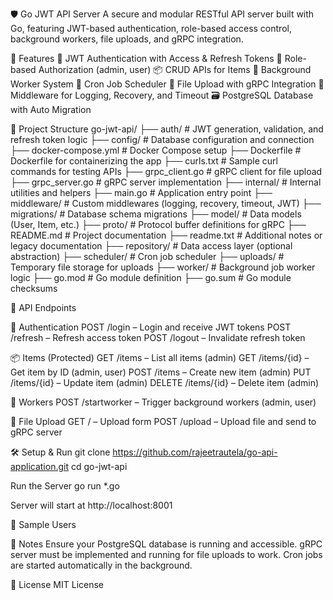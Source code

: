 🛡️ Go JWT API Server
A secure and modular RESTful API server built with Go, featuring JWT-based authentication, role-based access control, background workers, file uploads, and gRPC integration.

🚀 Features
  🔐 JWT Authentication with Access & Refresh Tokens
  👥 Role-based Authorization (admin, user)
  📦 CRUD APIs for Items
  🧵 Background Worker System
  📅 Cron Job Scheduler
  📁 File Upload with gRPC Integration
  🧰 Middleware for Logging, Recovery, and Timeout
  🗃️ PostgreSQL Database with Auto Migration

📁 Project Structure
go-jwt-api/
├── auth/                 # JWT generation, validation, and refresh token logic
├── config/               # Database configuration and connection
├── docker-compose.yml    # Docker Compose setup
├── Dockerfile            # Dockerfile for containerizing the app
├── curls.txt             # Sample curl commands for testing APIs
├── grpc_client.go        # gRPC client for file upload
├── grpc_server.go        # gRPC server implementation
├── internal/             # Internal utilities and helpers
├── main.go               # Application entry point
├── middleware/           # Custom middlewares (logging, recovery, timeout, JWT)
├── migrations/           # Database schema migrations
├── model/                # Data models (User, Item, etc.)
├── proto/                # Protocol buffer definitions for gRPC
├── README.md             # Project documentation
├── readme.txt            # Additional notes or legacy documentation
├── repository/           # Data access layer (optional abstraction)
├── scheduler/            # Cron job scheduler
├── uploads/              # Temporary file storage for uploads
├── worker/               # Background job worker logic
├── go.mod                # Go module definition
├── go.sum                # Go module checksums

🧪 API Endpoints

  🔐 Authentication
  POST /login – Login and receive JWT tokens
  POST /refresh – Refresh access token
  POST /logout – Invalidate refresh token

  📦 Items (Protected)
  GET /items – List all items (admin)
  GET /items/{id} – Get item by ID (admin, user)
  POST /items – Create new item (admin)
  PUT /items/{id} – Update item (admin)
  DELETE /items/{id} – Delete item (admin)

🧵 Workers
POST /startworker – Trigger background workers (admin, user)

📁 File Upload
GET / – Upload form
POST /upload – Upload file and send to gRPC server

🛠️ Setup & Run
    git clone https://github.com/rajeetrautela/go-api-application.git
    cd go-jwt-api

  Run the Server
    go run *.go 

Server will start at http://localhost:8001

🧪 Sample Users

📌 Notes
Ensure your PostgreSQL database is running and accessible.
gRPC server must be implemented and running for file uploads to work.
Cron jobs are started automatically in the background.

📃 License
MIT License

